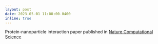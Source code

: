 ```yaml
---
layout: post
date: 2023-05-01 11:00:00-0400
inline: true
---
```


Protein-nanoparticle interaction paper published in [Nature Computational Science](https://doi.org/10.1038/s43588-023-00438-x)
